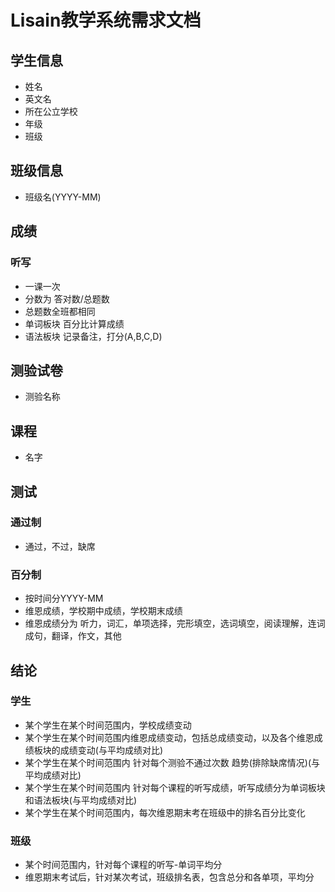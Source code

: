 # Lisain教学系统需求文档

## 学生信息

* 姓名
* 英文名
* 所在公立学校
* 年级
* 班级

## 班级信息

* 班级名(YYYY-MM)


## 成绩

### 听写

* 一课一次
* 分数为 答对数/总题数
* 总题数全班都相同
* 单词板块 百分比计算成绩
* 语法板块 记录备注，打分(A,B,C,D)


## 测验试卷

* 测验名称

## 课程

* 名字

## 测试

### 通过制

* 通过，不过，缺席

### 百分制

* 按时间分YYYY-MM
* 维恩成绩，学校期中成绩，学校期末成绩
* 维恩成绩分为 听力，词汇，单项选择，完形填空，选词填空，阅读理解，连词成句，翻译，作文，其他


## 结论

### 学生

* 某个学生在某个时间范围内，学校成绩变动
* 某个学生在某个时间范围内维恩成绩变动，包括总成绩变动，以及各个维恩成绩板块的成绩变动(与平均成绩对比)
* 某个学生在某个时间范围内 针对每个测验不通过次数 趋势(排除缺席情况)(与平均成绩对比)
* 某个学生在某个时间范围内 针对每个课程的听写成绩，听写成绩分为单词板块和语法板块(与平均成绩对比)
* 某个学生在某个时间范围内，每次维恩期末考在班级中的排名百分比变化

### 班级

* 某个时间范围内，针对每个课程的听写-单词平均分
* 维恩期末考试后，针对某次考试，班级排名表，包含总分和各单项，平均分
